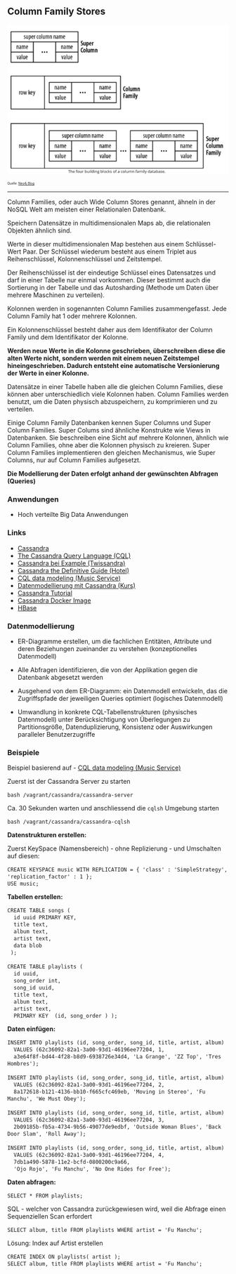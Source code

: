 Column Family Stores
--------------------


![ColumnFamily](../images/ColumnFamily.png)

<p style="font-size: 0.5em">Quelle: <a href="https://neo4j.com/blog/aggregate-stores-tour/">Neo4j Blog</a></p>

---

Column Families, oder auch Wide Column Stores genannt, ähneln in der NoSQL Welt am meisten einer Relationalen Datenbank. 

Speichern Datensätze in multidimensionalen Maps ab, die relationalen Objekten ähnlich sind. 

Werte in dieser multidimensionalen Map bestehen aus einem Schlüssel-Wert Paar. Der Schlüssel wiederum besteht aus einem Triplet aus Reihenschlüssel, Kolonnenschlüssel und Zeitstempel.

Der Reihenschlüssel ist der eindeutige Schlüssel eines Datensatzes und darf in einer Tabelle nur einmal vorkommen. Dieser bestimmt auch die Sortierung in der Tabelle und das Autosharding (Methode um Daten über mehrere Maschinen zu verteilen). 

Kolonnen werden in sogenannten Column Families zusammengefasst. Jede Column Family hat 1 oder mehrere Kolonnen. 

Ein Kolonnenschlüssel besteht daher aus dem Identifikator der Column Family und dem Identifikator der
Kolonne. 

**Werden neue Werte in die Kolonne geschrieben, überschreiben diese die alten Werte nicht, sondern werden mit einem neuen Zeitstempel hineingeschrieben. Dadurch entsteht eine automatische Versionierung der Werte in einer Kolonne.**

Datensätze in einer Tabelle haben alle die gleichen Column Families, diese können aber unterschiedlich viele Kolonnen haben. Column Families werden benutzt, um die Daten physisch abzuspeichern, zu komprimieren und zu verteilen.

Einige Column Family Datenbanken kennen Super Columns und Super Column Families. Super Colums sind ähnliche Konstrukte wie Views in Datenbanken. Sie beschreiben eine Sicht auf mehrere Kolonnen, ähnlich wie Column Families, ohne aber die Kolonnen physisch zu kreieren. Super Column Families implementieren den gleichen Mechanismus, wie Super Columns, nur auf Column Families aufgesetzt.

**Die Modellierung der Daten erfolgt anhand der gewünschten Abfragen (Queries)**

### Anwendungen

- Hoch verteilte Big Data Anwendungen

### Links

- [Cassandra](http://cassandra.apache.org/)
- [The Cassandra Query Language (CQL)](http://cassandra.apache.org/doc/latest/cql/index.html)
- [Cassandra bei Example (Twissandra)](http://de.slideshare.net/jericevans/cassandra-by-example-data-modelling-with-cql3)
- [Cassandra the Definitive Guide (Hotel)](https://www.safaribooksonline.com/library/view/cassandra-the-definitive/9781449399764/ch04.html)
- [CQL data modeling (Music Service)](http://docs.datastax.com/en/cql/3.1/cql/ddl/ddlCQLDataModelingTOC.html)
- [Datenmodellierung mit Cassandra (Kurs)](https://academy.datastax.com/resources/ds220-data-modeling)
- [Cassandra Tutorial](https://www.tutorialspoint.com/cassandra/index.htm)
- [Cassandra Docker Image](https://github.com/docker-library/docs/tree/master/cassandra)
- [HBase](https://hbase.apache.org/)

### Datenmodellierung

- ER-Diagramme erstellen, um die fachlichen Entitäten, Attribute und deren Beziehungen zueinander zu verstehen (konzeptionelles Datenmodell)

- Alle Abfragen identifizieren, die von der Applikation gegen die Datenbank abgesetzt werden

- Ausgehend von dem ER-Diagramm: ein Datenmodell entwickeln, das die Zugriffspfade der jeweiligen Queries optimiert (logisches Datenmodell)

- Umwandlung in konkrete CQL-Tabellenstrukturen (physisches Datenmodell) unter Berücksichtigung von Überlegungen zu Partitionsgröße, Datenduplizierung, Konsistenz oder Auswirkungen paralleler Benutzer­zugriffe

### Beispiele

Beispiel basierend auf - [CQL data modeling (Music Service)](http://docs.datastax.com/en/cql/3.1/cql/ddl/ddlCQLDataModelingTOC.html)


Zuerst ist der Cassandra Server zu starten 

	bash /vagrant/cassandra/cassandra-server
	
Ca. 30 Sekunden warten und anschliessend die `cqlsh` Umgebung starten

	bash /vagrant/cassandra/cassandra-cqlsh
	
**Datenstrukturen erstellen:**

Zuerst KeySpace (Namensbereich) - ohne Replizierung - und Umschalten auf diesen:

	CREATE KEYSPACE music WITH REPLICATION = { 'class' : 'SimpleStrategy', 'replication_factor' : 1 };
	USE music;

**Tabellen erstellen:**

	CREATE TABLE songs (
	  id uuid PRIMARY KEY,
	  title text,
	  album text,
	  artist text,
	  data blob
	 );
	
	CREATE TABLE playlists (
	  id uuid,
	  song_order int,
	  song_id uuid,
	  title text,
	  album text,
	  artist text,
	  PRIMARY KEY  (id, song_order ) );
	  
**Daten einfügen:**

	INSERT INTO playlists (id, song_order, song_id, title, artist, album)
	  VALUES (62c36092-82a1-3a00-93d1-46196ee77204, 1,
	  a3e64f8f-bd44-4f28-b8d9-6938726e34d4, 'La Grange', 'ZZ Top', 'Tres Hombres');
	
	INSERT INTO playlists (id, song_order, song_id, title, artist, album)
	  VALUES (62c36092-82a1-3a00-93d1-46196ee77204, 2,
	  8a172618-b121-4136-bb10-f665cfc469eb, 'Moving in Stereo', 'Fu Manchu', 'We Must Obey');
	
	INSERT INTO playlists (id, song_order, song_id, title, artist, album)
	  VALUES (62c36092-82a1-3a00-93d1-46196ee77204, 3,
	  2b09185b-fb5a-4734-9b56-49077de9edbf, 'Outside Woman Blues', 'Back Door Slam', 'Roll Away');
	  
	INSERT INTO playlists (id, song_order, song_id, title, artist, album)
	  VALUES (62c36092-82a1-3a00-93d1-46196ee77204, 4,
	  7db1a490-5878-11e2-bcfd-0800200c9a66,
	  'Ojo Rojo', 'Fu Manchu', 'No One Rides for Free');	  
	  
**Daten abfragen:**

	SELECT * FROM playlists;
	
SQL - welcher von Cassandra zurückgewiesen wird, weil die Abfrage einen Sequenziellen Scan erfordert

	SELECT album, title FROM playlists WHERE artist = 'Fu Manchu';
	
Lösung: Index auf Artist erstellen

	CREATE INDEX ON playlists( artist );
	SELECT album, title FROM playlists WHERE artist = 'Fu Manchu';
	
